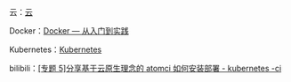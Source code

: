 云：[云](http://interview.wzcu.com/云/readme.html)

Docker：[Docker — 从入门到实践](https://yeasy.gitbook.io/docker_practice/)

Kubernetes：[Kubernetes](https://kubernetes.io/zh/docs/home/)

bilibili：[[专题 5]分享基于云原生理念的 atomci 如何安装部署 - kubernetes -ci](https://www.bilibili.com/video/BV1qq4y1N7mZ)
